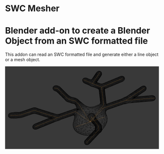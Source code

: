 # SWC Mesher

# Blender add-on to create a Blender Object from an SWC formatted file

This addon can read an SWC formatted file and generate either a line object or a mesh object.

![Mesh](P40-DEV360_mesh_center_small.png?raw=true "Meshed Neuron")
